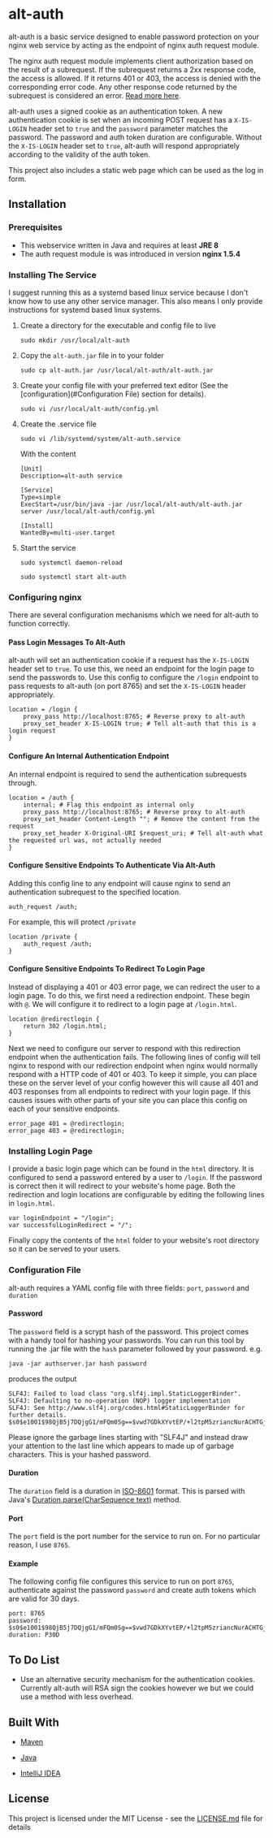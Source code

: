 # alt-auth

alt-auth is a basic service designed to enable password protection on your nginx web service by acting as the endpoint of
nginx auth request module.

The nginx auth request module implements client authorization based on the result of a subrequest. If the subrequest
returns a 2xx response code, the access is allowed. If it returns 401 or 403, the access is denied with the
corresponding error code. Any other response code returned by the subrequest is considered an error.
[Read more here](https://nginx.org/en/docs/http/ngx_http_auth_request_module.html).

alt-auth uses a signed cookie as an authentication token. A new authentication cookie is set when an incoming POST
request has a `X-IS-LOGIN` header set to `true` and the `password` parameter matches the password. The password and auth
token duration are configurable. Without the `X-IS-LOGIN` header set to `true`, alt-auth will respond appropriately
according to the validity of the auth token.

This project also includes a static web page which can be used as the log in form.

## Installation

### Prerequisites

* This webservice written in Java and requires at least **JRE 8**
* The auth request module is was introduced in version **nginx 1.5.4**

### Installing The Service

I suggest running this as a systemd based linux service because I don't know how to use any other service manager. This
also means I only provide instructions for systemd based linux systems.

1. Create a directory for the executable and config file to live

    `sudo mkdir /usr/local/alt-auth`

2. Copy the `alt-auth.jar` file in to your folder

    `sudo cp alt-auth.jar /usr/local/alt-auth/alt-auth.jar`

3. Create your config file with your preferred text editor (See the [configuration](#Configuration File) section for
details).

    `sudo vi /usr/local/alt-auth/config.yml`
    
4. Create the .service file

    `sudo vi /lib/systemd/system/alt-auth.service`
    
    With the content
    
    ```
    [Unit]
    Description=alt-auth service
    
    [Service]
    Type=simple
    ExecStart=/usr/bin/java -jar /usr/local/alt-auth/alt-auth.jar server /usr/local/alt-auth/config.yml
    
    [Install]
    WantedBy=multi-user.target
    ```
   
5. Start the service

    `sudo systemctl daemon-reload`
    
    `sudo systemctl start alt-auth`
    
### Configuring nginx

There are several configuration mechanisms which we need for alt-auth to function correctly.

#### Pass Login Messages To Alt-Auth

alt-auth will set an authentication cookie if a request has the `X-IS-LOGIN` header set to `true`. To use this, we need
an endpoint for the login page to send the passwords to. Use this config to configure the `/login` endpoint to pass
requests to alt-auth (on port 8765) and set the `X-IS-LOGIN` header appropriately.

```
location = /login {
    proxy_pass http://localhost:8765; # Reverse proxy to alt-auth
    proxy_set_header X-IS-LOGIN true; # Tell alt-auth that this is a login request
}
```

#### Configure An Internal Authentication Endpoint

An internal endpoint is required to send the authentication subrequests through.

```
location = /auth {
    internal; # Flag this endpoint as internal only
    proxy_pass http://localhost:8765; # Reverse proxy to alt-auth
    proxy_set_header Content-Length ""; # Remove the content from the request
    proxy_set_header X-Original-URI $request_uri; # Tell alt-auth what the requested url was, not actually needed
}
```

#### Configure Sensitive Endpoints To Authenticate Via Alt-Auth

Adding this config line to any endpoint will cause nginx to send an authentication subrequest to the specified location.

```
auth_request /auth;
```

For example, this will protect `/private`

```
location /private {
    auth_request /auth;
}
```

#### Configure Sensitive Endpoints To Redirect To Login Page

Instead of displaying a 401 or 403 error page, we can redirect the user to a login page. To do this, we first need a
redirection endpoint. These begin with `@`. We will configure it to redirect to a login page at
`/login.html`.

```
location @redirectlogin {
    return 302 /login.html;
}
```

Next we need to configure our server to respond with this redirection endpoint when the authentication fails. The
following lines of config will tell nginx to respond with our redirection endpoint when nginx would normally respond
with a HTTP code of 401 or 403. To keep it simple, you can place these on the server level of your config however this
will cause all 401 and 403 responses from all endpoints to redirect with your login page. If this causes issues with
other parts of your site you can place this config on each of your sensitive endpoints.

```
error_page 401 = @redirectlogin;
error_page 403 = @redirectlogin;
```

### Installing Login Page

I provide a basic login page which can be found in the `html` directory. It is configured to send a password entered by
a user to `/login`. If the password is correct then it will redirect to your website's home page. Both the redirection
and login locations are configurable by editing the following lines in `login.html`.

```
var loginEndpoint = "/login";
var successfulLoginRedirect = "/";
```

Finally copy the contents of the `html` folder to your website's root directory so it can be served to your users.

### Configuration File

alt-auth requires a YAML config file with three fields: `port`, `password` and `duration`

#### Password

The `password` field is a scrypt hash of the password.
This project comes with a handy tool for hashing your passwords.
You can run this tool by running the .jar file with the `hash` parameter followed by your password.
e.g. 

```
java -jar authserver.jar hash password
```

produces the output

```
SLF4J: Failed to load class "org.slf4j.impl.StaticLoggerBinder".
SLF4J: Defaulting to no-operation (NOP) logger implementation
SLF4J: See http://www.slf4j.org/codes.html#StaticLoggerBinder for further details.
$s0$e1001$98QjB5j7DQjgG1/mFQm0Sg==$vwd7GDkXYvtEP/+l2tpM5zriancNurACHTGjKYdTYhI=
```

Please ignore the garbage lines starting with "SLF4J" and instead draw your attention to the last line which appears to 
made up of garbage characters. This is your hashed password.

#### Duration

The `duration` field is a duration in [ISO-8601](https://en.wikipedia.org/wiki/ISO_8601) format. This is parsed with
Java's
[Duration.parse(CharSequence text)](https://docs.oracle.com/javase/8/docs/api/java/time/Duration.html#parse-java.lang.CharSequence-)
method.

#### Port

The `port` field is the port number for the service to run on. For no particular reason, I use `8765`.

#### Example

The following config file configures this service to run on port `8765`, authenticate against the password `password`
and create auth tokens which are valid for 30 days.

```
port: 8765
password: $s0$e1001$98QjB5j7DQjgG1/mFQm0Sg==$vwd7GDkXYvtEP/+l2tpM5zriancNurACHTGjKYdTYhI=
duration: P30D
```

## To Do List

* Use an alternative security mechanism for the authentication cookies. Currently alt-auth will RSA sign the cookies
however we but we could use a method with less overhead.

## Built With

* [Maven](https://maven.apache.org/)

* [Java](https://jdk.java.net/)

* [IntelliJ IDEA](https://www.jetbrains.com/idea/)

## License

This project is licensed under the MIT License - see the [LICENSE.md](LICENSE.md) file for details